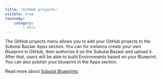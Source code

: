 ```yaml
---
title: 'GitHub projects'
visible: true
taxonomy:
    category:
        - docs
---
```


The GitHub projects menu allows you to add your GitHub projects to the Subutai Bazaar Apps section. You can for instance create your own Blueprint in GitHub, then authorize it on the Subutai Bazaar and upload it. After that, users will be able to build Environments based on your Blueprint. You can also publish your blueprint in the Apps section.

Read more about [Subutai Blueprints](../../blueprints).